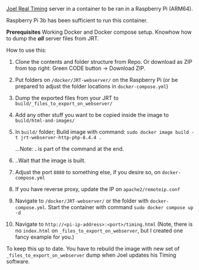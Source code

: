 [Joel Real Timing](https://www.joel-real-timing.com/index_en.html) server in a container to be ran in a Raspberry Pi (ARM64).

Raspberry Pi 3b has been sufficient to run this container.

**Prerequisites** Working Docker and Docker compose setup. Knowhow how to dump the **_all_** server files from JRT.

How to use this:
1. Clone the contents and folder structure from Repo. Or download as ZIP from top right: Green CODE button -> Download ZIP.
2. Put folders on `/docker/JRT-webserver/` on the Raspberry Pi (or be prepared to adjust the folder locations in `docker-compose.yml`)
3. Dump the exported files from your JRT to `build/_files_to_export_on_webserver/`
4. Add any other stuff you want to be copied inside the image to `build/html-and-images/`
5. In `build/` folder; Build image with command: `sudo docker image build -t jrt-webserver-http-php-8.4.4 .`

   ...Note: **.** is part of the command at the end.
   
6. ..Wait that the image is built.
7. Adjust the port `8080` to something else, if you desire so, on `docker-compose.yml`
8. If you have reverse proxy, update the IP on `apache2/remoteip.conf`
9. Navigate to `/docker/JRT-webserver/` or the folder with `docker-compose.yml`. Start the container with command `sudo docker compose up -d`
10. Navigate to `http://<pi-ip-address>:<port>/timing.html` (Note, there is no `index.html` on `_files_to_export_on_webserver`, but I created one fancy example for you.)

To keep this up to date. You have to rebuild the image with new set of `_files_to_export_on_webserver` dump when Joel updates his Timing software.
